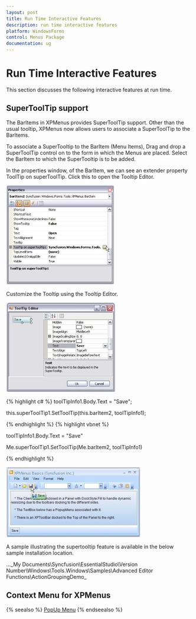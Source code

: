 ```yaml
---
layout: post
title: Run Time Interactive Features
description: run time interactive features
platform: WindowsForms
control: Menus Package 
documentation: ug
---
```

# Run Time Interactive Features

This section discusses the following interactive features at run time.

## SuperToolTip support

The BarItems in XPMenus provides SuperToolTip support. Other than the usual tooltip, XPMenus now allows users to associate a SuperToolTip to the BarItems.

To associate a SuperTooltip to the BarItem (Menu Items), Drag and drop a SuperToolTip control on to the form in which the Menus are placed. Select the BarItem to which the SuperTooltip is to be added. 

In the properties window, of the BarItem, we can see an extender property ToolTip on superToolTip. Click this to open the Tooltip Editor.

![](Overview_images/Overview_img151.jpeg) 



Customize the Tooltip using the Tooltip Editor.

![](Overview_images/Overview_img152.jpeg) 






{% highlight c# %}
toolTipInfo1.Body.Text = "Save";

this.superToolTip1.SetToolTip(this.barItem2, toolTipInfo1);

{% endhighlight  %}
{% highlight vbnet %}





toolTipInfo1.Body.Text = "Save"

Me.superToolTip1.SetToolTip(Me.barItem2, toolTipInfo1)

{% endhighlight  %}

![](Overview_images/Overview_img153.jpeg) 



A sample illustrating the supertooltip feature is available in the below sample installation location.

…\_My Documents\Syncfusion\EssentialStudio\Version Number\Windows\Tools.Windows\Samples\Advanced Editor Functions\ActionGroupingDemo_


## Context Menu for XPMenus

{% seealso %}
[PopUp Menu](/windowsforms/popupmenu/overview)
{% endseealso %}


